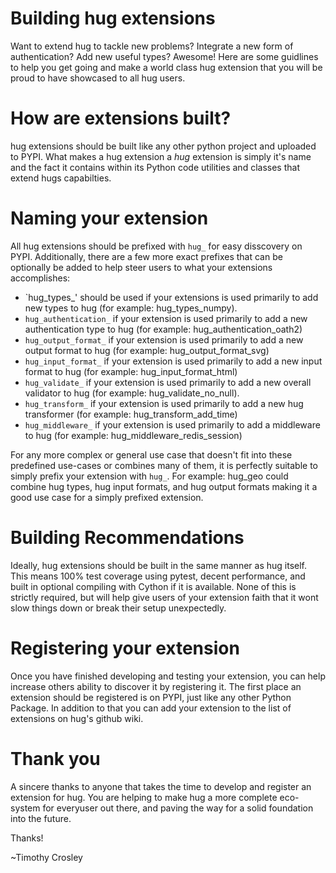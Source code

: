 Building hug extensions
=========
Want to extend hug to tackle new problems? Integrate a new form of authentication? Add new useful types?
Awesome! Here are some guidlines to help you get going and make a world class hug extension
that you will be proud to have showcased to all hug users.

How are extensions built?
=========
hug extensions should be built like any other python project and uploaded to PYPI. What makes a hug extension a *hug* extension is simply it's name and the fact it contains within its Python code utilities and classes that extend hugs capabilties.

Naming your extension
=========
All hug extensions should be prefixed with `hug_` for easy disscovery on PYPI. Additionally, there are a few more exact prefixes that can be optionally be added to help steer users to what your extensions accomplishes:

- `hug_types_' should be used if your extensions is used primarily to add new types to hug (for example: hug_types_numpy).
- `hug_authentication_` if your extension is used primarily to add a new authentication type to hug (for example: hug_authentication_oath2)
- `hug_output_format_` if your extension is used primarily to add a new output format to hug (for example: hug_output_format_svg)
- `hug_input_format_` if your extension is used primarily to add a new input format to hug (for example: hug_input_format_html)
- `hug_validate_` if your extension is used primarily to add a new overall validator to hug (for example: hug_validate_no_null).
- `hug_transform_` if your extension is used primarily to add a new hug transformer (for example: hug_transform_add_time)
- `hug_middleware_` if your extension is used primarily to add a middleware to hug (for example: hug_middleware_redis_session)

For any more complex or general use case that doesn't fit into these predefined use-cases or combines many of them, it
is perfectly suitable to simply prefix your extension with `hug_`. For example: hug_geo could combine hug types, hug input formats, and hug output formats making it a good use case for a simply prefixed extension.

Building Recommendations
=========
Ideally, hug extensions should be built in the same manner as hug itself. This means 100% test coverage using pytest, decent performance, and built in optional compiling with Cython if it is available. None of this is strictly required, but will help give users of your extension faith that it wont slow things down or break their setup unexpectedly.

Registering your extension
=========
Once you have finished developing and testing your extension, you can help increase others ability to discover it by registering it. The first place an extension should be registered is on PYPI, just like any other Python Package. In addition to that you can add your extension to the list of extensions on hug's github wiki.

Thank you
=========
A sincere thanks to anyone that takes the time to develop and register an extension for hug. You are helping to make hug a more complete eco-system for everyuser out there, and paving the way for a solid foundation into the future.

Thanks!

~Timothy Crosley
